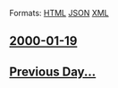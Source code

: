 
Formats: [HTML](2000/01/19/index.html)  [JSON](2000/01/19/index.json)  [XML](2000/01/19/index.xml)  

## [2000-01-19](/news/2000/01/19/index.md)

## [Previous Day...](/news/2000/01/18/index.md)

